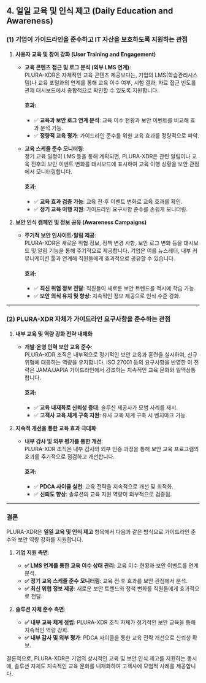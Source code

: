 ## **4. 일일 교육 및 인식 제고** (Daily Education and Awareness)

### (1) 기업이 가이드라인을 준수하고 IT 자산을 보호하도록 지원하는 관점

1. **사용자 교육 및 참여 강화 (User Training and Engagement)**  
   - **교육 콘텐츠 접근 및 로그 분석 (외부 LMS 연계)**:  
     PLURA-XDR은 자체적인 교육 콘텐츠 제공보다는, 기업의 LMS(학습관리시스템)나 교육 포털과의 연계를 통해 교육 이수 여부, 시험 결과, 자료 접근 빈도를 관제 대시보드에서 종합적으로 확인할 수 있도록 지원합니다.  
     
     #### 효과:
     - ✅ **교육과 보안 로그 연계 분석**: 교육 이수 현황과 보안 이벤트를 비교해 효과 분석 가능.  
     - ✅ **정량적 교육 평가**: 가이드라인 준수를 위한 교육 효과를 정량적으로 파악.  

   - **교육 스케줄 준수 모니터링**:  
     정기 교육 일정이 LMS 등을 통해 계획되면, PLURA-XDR은 관련 알림이나 교육 전후의 보안 이벤트 변화를 대시보드에 표시하여 교육 이행 상황을 보안 관점에서 모니터링합니다.  
     
     #### 효과:
     - ✅ **교육 효과 검증 가능**: 교육 전·후 이벤트 변화로 교육 효과를 확인.  
     - ✅ **정기 교육 이행 지원**: 가이드라인 요구사항 준수를 손쉽게 모니터링.  

2. **보안 인식 캠페인 및 정보 공유 (Awareness Campaigns)**  
   - **주기적 보안 인사이트·알림 제공**:  
     PLURA-XDR은 새로운 위협 정보, 정책 변경 사항, 보안 로그 변화 등을 대시보드 및 알림 기능을 통해 주기적으로 제공합니다. 기업은 이를 뉴스레터, 내부 커뮤니케이션 툴과 연계해 직원들에게 효과적으로 공유할 수 있습니다.  
     
     #### 효과:
     - ✅ **최신 위협 정보 전달**: 직원들이 새로운 보안 트렌드를 적시에 학습 가능.  
     - ✅ **보안 의식 유지 및 향상**: 지속적인 정보 제공으로 인식 수준 강화.  

---

### (2) PLURA-XDR 자체가 가이드라인 요구사항을 준수하는 관점

1. **내부 교육 및 역량 강화 전략 내재화**  
   - **개발·운영 인력 보안 교육 준수**:  
     PLURA-XDR 조직은 내부적으로 정기적인 보안 교육과 훈련을 실시하여, 신규 위협에 대응하는 역량을 유지합니다. ISO 27001 등의 요구사항을 반영한 이 전략은 JAMA/JAPIA 가이드라인에서 강조하는 지속적인 교육 문화와 일맥상통합니다.  
     
     #### 효과:
     - ✅ **교육 내재화로 신뢰성 증대**: 솔루션 제공사가 모범 사례를 제시.  
     - ✅ **고객사 교육 체계 구축 지원**: 유사 교육 체계 구축 시 벤치마크 가능.  

2. **지속적 개선을 통한 교육 효과 극대화**  
   - **내부 감사 및 외부 평가를 통한 개선**:  
     PLURA-XDR 조직은 내부 감사와 외부 인증 과정을 통해 보안 교육 프로그램의 효과를 주기적으로 점검하고 개선합니다.  
     
     #### 효과:
     - ✅ **PDCA 사이클 실천**: 교육 전략을 지속적으로 개선 및 최적화.  
     - ✅ **신뢰도 향상**: 솔루션의 교육 지원 역량이 외부적으로 검증됨.  

---

### 결론

PLURA-XDR은 **일일 교육 및 인식 제고** 항목에서 다음과 같은 방식으로 가이드라인 준수와 보안 역량 강화를 지원합니다.

1. **기업 지원 측면**:  
   - **✅ LMS 연계를 통한 교육 이수 상태 관리**: 교육 이수 현황과 보안 이벤트를 연계 분석.  
   - **✅ 정기 교육 스케줄 준수 모니터링**: 교육 전·후 효과를 보안 관점에서 분석.  
   - **✅ 최신 위협 정보 제공**: 새로운 보안 트렌드와 정책 변화를 직원들에게 효과적으로 전달.  

2. **솔루션 자체 준수 측면**:  
   - **✅ 내부 교육 체계 정립**: PLURA-XDR 조직 자체가 정기적인 보안 교육을 통해 지속적인 역량 강화.  
   - **✅ 내부 감사 및 외부 평가**: PDCA 사이클을 통한 교육 전략 개선으로 신뢰성 확보.  

결론적으로, PLURA-XDR은 기업의 상시적인 교육 및 보안 인식 제고를 지원하는 동시에, 솔루션 자체도 지속적인 교육 문화를 내재화하여 고객사에 모범적 사례를 제공합니다.
